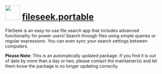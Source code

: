 ﻿# <img src="https://rawcdn.githack.com/virtualex-itv/chocolatey-packages/0e8f671282ae49b2aa8739ea7ff703c9d9687d04/icons/fileseek.png" width="48" height="48"/> [fileseek.portable](https://community.chocolatey.org/packages/fileseek.portable)

FileSeek is an easy-to-use file search app that includes advanced functionality for power users! Search through files using simple queries or regular expressions. You can even sync your search settings between computers.

**Please Note**: This is an automatically updated package. If you find it is out of date by more than a day or two, please contact the maintainer(s) and let them know the package is no longer updating correctly.
